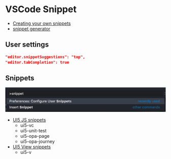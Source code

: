 # VSCode Snippet

- [Creating your own snippets](https://code.visualstudio.com/docs/editor/userdefinedsnippets)
- [snippet generator](https://snippet-generator.app/)

## User settings

```json
"editor.snippetSuggestions": "top",
"editor.tabCompletion": true
```

## Snippets

![Snippet](/img/vscode_snippet.png)

- [UI5 JS snippets](javascript.json)
  - ui5-vc
  - ui5-unit-test
  - ui5-opa-page
  - ui5-opa-journey
- [UI5 View snippets](xml.json)
  - ui5-v
